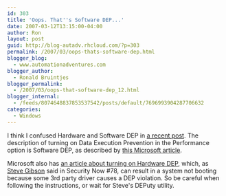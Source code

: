 ```yaml
---
id: 303
title: 'Oops. That''s Software DEP...'
date: 2007-03-12T13:15:00-04:00
author: Ron
layout: post
guid: http://blog-autadv.rhcloud.com/?p=303
permalink: /2007/03/oops-thats-software-dep.html
blogger_blog:
  - www.automationadventures.com
blogger_author:
  - Ronald Bruintjes
blogger_permalink:
  - /2007/03/oops-that-software-dep_12.html
blogger_internal:
  - /feeds/8074648837853537542/posts/default/7696993904287706632
categories:
  - Windows
---
```

I think I confused Hardware and Software DEP in [a recent post](/2007/03/how-to-stop-windows-vulnerabilities-before-they-are-known-with-dep.html). The description of turning on Data Execution Prevention in the Performance option is Software DEP, as described by [this Microsoft article](http://www.microsoft.com/technet/security/prodtech/windowsxp/depcnfxp.mspx).

Microsoft also has [an article about turning on Hardware DEP,](http://support.microsoft.com/kb/875352) which, as [Steve Gibson](http://www.grc.com/) said in Security Now #78, can result in a system not booting because some 3rd party driver causes a DEP violation. So be careful when following the instructions, or wait for Steve's DEPuty utility.